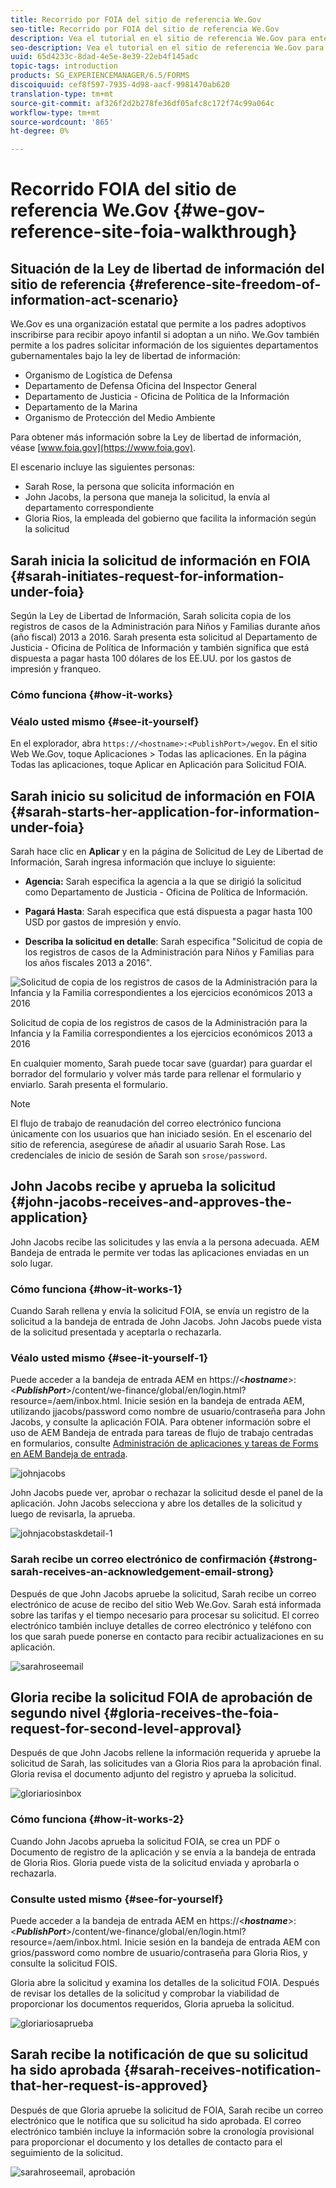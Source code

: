 ```yaml
---
title: Recorrido por FOIA del sitio de referencia We.Gov
seo-title: Recorrido por FOIA del sitio de referencia We.Gov
description: Vea el tutorial en el sitio de referencia We.Gov para entender cómo AEM Forms ayuda a los gobiernos a recibir e impartir la información solicitada por individuos bajo la Ley de Libertad de Información.
seo-description: Vea el tutorial en el sitio de referencia We.Gov para entender cómo AEM Forms ayuda a los gobiernos a recibir e impartir la información solicitada por individuos bajo la Ley de Libertad de Información.
uuid: 65d4233c-8dad-4e5e-8e39-22eb4f145adc
topic-tags: introduction
products: SG_EXPERIENCEMANAGER/6.5/FORMS
discoiquuid: cef8f597-7935-4d98-aacf-9981470ab620
translation-type: tm+mt
source-git-commit: af326f2d2b278fe36df05afc8c172f74c99a064c
workflow-type: tm+mt
source-wordcount: '865'
ht-degree: 0%

---
```



# Recorrido FOIA del sitio de referencia We.Gov {#we-gov-reference-site-foia-walkthrough}

## Situación de la Ley de libertad de información del sitio de referencia {#reference-site-freedom-of-information-act-scenario}

We.Gov es una organización estatal que permite a los padres adoptivos inscribirse para recibir apoyo infantil si adoptan a un niño. We.Gov también permite a los padres solicitar información de los siguientes departamentos gubernamentales bajo la ley de libertad de información:

* Organismo de Logística de Defensa
* Departamento de Defensa Oficina del Inspector General
* Departamento de Justicia - Oficina de Política de la Información
* Departamento de la Marina
* Organismo de Protección del Medio Ambiente

Para obtener más información sobre la Ley de libertad de información, véase [www.foia.gov](https://www.foia.gov).

El escenario incluye las siguientes personas:

* Sarah Rose, la persona que solicita información en
* John Jacobs, la persona que maneja la solicitud, la envía al departamento correspondiente
* Gloria Rios, la empleada del gobierno que facilita la información según la solicitud

## Sarah inicia la solicitud de información en FOIA {#sarah-initiates-request-for-information-under-foia}

Según la Ley de Libertad de Información, Sarah solicita copia de los registros de casos de la Administración para Niños y Familias durante años (año fiscal) 2013 a 2016. Sarah presenta esta solicitud al Departamento de Justicia - Oficina de Política de Información y también significa que está dispuesta a pagar hasta 100 dólares de los EE.UU. por los gastos de impresión y franqueo.

### Cómo funciona {#how-it-works}

### Véalo usted mismo {#see-it-yourself}

En el explorador, abra `https://<hostname>:<PublishPort>/wegov`. En el sitio Web We.Gov, toque Aplicaciones > Todas las aplicaciones. En la página Todas las aplicaciones, toque Aplicar en Aplicación para Solicitud FOIA.

## Sarah inicio su solicitud de información en FOIA {#sarah-starts-her-application-for-information-under-foia}

Sarah hace clic en **Aplicar** y en la página de Solicitud de Ley de Libertad de Información, Sarah ingresa información que incluye lo siguiente:

* **Agencia:** Sarah especifica la agencia a la que se dirigió la solicitud como Departamento de Justicia - Oficina de Política de Información.

* **Pagará Hasta**: Sarah especifica que está dispuesta a pagar hasta 100 USD por gastos de impresión y envío.
* **Describa la solicitud en detalle**: Sarah especifica &quot;Solicitud de copia de los registros de casos de la Administración para Niños y Familias para los años fiscales 2013 a 2016&quot;.

![Solicitud de copia de los registros de casos de la Administración para la Infancia y la Familia correspondientes a los ejercicios económicos 2013 a 2016](assets/sarahfiosform.png)

Solicitud de copia de los registros de casos de la Administración para la Infancia y la Familia correspondientes a los ejercicios económicos 2013 a 2016

En cualquier momento, Sarah puede tocar save (guardar) para guardar el borrador del formulario y volver más tarde para rellenar el formulario y enviarlo. Sarah presenta el formulario.

>[!NOTE]
>
>El flujo de trabajo de reanudación del correo electrónico funciona únicamente con los usuarios que han iniciado sesión. En el escenario del sitio de referencia, asegúrese de añadir al usuario Sarah Rose. Las credenciales de inicio de sesión de Sarah son `srose/password`.

## John Jacobs recibe y aprueba la solicitud {#john-jacobs-receives-and-approves-the-application}

John Jacobs recibe las solicitudes y las envía a la persona adecuada. AEM Bandeja de entrada le permite ver todas las aplicaciones enviadas en un solo lugar.

### Cómo funciona {#how-it-works-1}

Cuando Sarah rellena y envía la solicitud FOIA, se envía un registro de la solicitud a la bandeja de entrada de John Jacobs. John Jacobs puede vista de la solicitud presentada y aceptarla o rechazarla.

### Véalo usted mismo {#see-it-yourself-1}

Puede acceder a la bandeja de entrada AEM en https://&lt;***hostname***>:&lt;***PublishPort***>/content/we-finance/global/en/login.html?resource=/aem/inbox.html. Inicie sesión en la bandeja de entrada AEM, utilizando jjacobs/password como nombre de usuario/contraseña para John Jacobs, y consulte la aplicación FOIA. Para obtener información sobre el uso de AEM Bandeja de entrada para tareas de flujo de trabajo centradas en formularios, consulte [Administración de aplicaciones y tareas de Forms en AEM Bandeja de entrada](/help/forms/using/manage-applications-inbox.md).

![johnjacobs](assets/johnjacobs.png)

John Jacobs puede ver, aprobar o rechazar la solicitud desde el panel de la aplicación. John Jacobs selecciona y abre los detalles de la solicitud y luego de revisarla, la aprueba.

![johnjacobstaskdetail-1](assets/johnjacobstaskdetail-1.png)

### <strong>Sarah recibe un correo electrónico de confirmación</strong> {#strong-sarah-receives-an-acknowledgement-email-strong}

Después de que John Jacobs apruebe la solicitud, Sarah recibe un correo electrónico de acuse de recibo del sitio Web We.Gov. Sarah está informada sobre las tarifas y el tiempo necesario para procesar su solicitud. El correo electrónico también incluye detalles de correo electrónico y teléfono con los que sarah puede ponerse en contacto para recibir actualizaciones en su aplicación.

![sarahroseemail](assets/sarahroseemail.png)

## Gloria recibe la solicitud FOIA de aprobación de segundo nivel {#gloria-receives-the-foia-request-for-second-level-approval}

Después de que John Jacobs rellene la información requerida y apruebe la solicitud de Sarah, las solicitudes van a Gloria Rios para la aprobación final. Gloria revisa el documento adjunto del registro y aprueba la solicitud.

![gloriariosinbox](assets/gloriariosinbox.png)

### Cómo funciona {#how-it-works-2}

Cuando John Jacobs aprueba la solicitud FOIA, se crea un PDF o Documento de registro de la aplicación y se envía a la bandeja de entrada de Gloria Rios. Gloria puede vista de la solicitud enviada y aprobarla o rechazarla.

### Consulte usted mismo {#see-for-yourself}

Puede acceder a la bandeja de entrada AEM en https://&lt;***hostname***>:&lt;***PublishPort***>/content/we-finance/global/en/login.html?resource=/aem/inbox.html. Inicie sesión en la bandeja de entrada AEM con grios/password como nombre de usuario/contraseña para Gloria Rios, y consulte la solicitud FOIS.

Gloria abre la solicitud y examina los detalles de la solicitud FOIA. Después de revisar los detalles de la solicitud y comprobar la viabilidad de proporcionar los documentos requeridos, Gloria aprueba la solicitud.

![gloriariosaprueba](assets/gloriariosapproves.png)

## Sarah recibe la notificación de que su solicitud ha sido aprobada {#sarah-receives-notification-that-her-request-is-approved}

Después de que Gloria apruebe la solicitud de FOIA, Sarah recibe un correo electrónico que le notifica que su solicitud ha sido aprobada. El correo electrónico también incluye la información sobre la cronología provisional para proporcionar el documento y los detalles de contacto para el seguimiento de la solicitud.

![sarahroseemail, aprobación](assets/sarahroseemailapproval.png)

